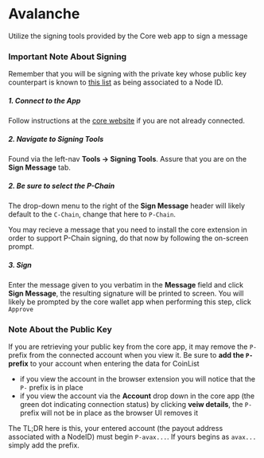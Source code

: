 # Avalanche
Utilize the signing tools provided by the Core web app to sign a message

### Important Note About Signing
Remember that you will be signing with the private key whose public key counterpart is known to 
[this list](https://subnets.avax.network/validators/validator-list/) as being associated to a Node ID.

##### 1. Connect to the App
Follow instructions at the [core website](https://core.app) if you are not already connected.

##### 2. Navigate to Signing Tools
Found via the left-nav **Tools -> Signing Tools**. Assure that you are on the **Sign Message** tab.

##### 2. Be sure to select the P-Chain
The drop-down menu to the right of the **Sign Message** header will likely default to the `C-Chain`,
change that here to `P-Chain`.

You may recieve a message that you need to install the core extension in order to support P-Chain signing,
do that now by following the on-screen prompt.

##### 3. Sign
Enter the message given to you verbatim in the **Message** field and click **Sign Message**, the resulting signature
will be printed to screen. You will likely be prompted by the core wallet app when performing this step, click `Approve`

### Note About the Public Key
If you are retrieving your public key from the core app, it may remove the `P-` prefix from the connected account when you
view it. Be sure to **add the `P-` prefix** to your account when entering the data for CoinList 

* if you view the account in the browser extension you will notice that the `P-` prefix is in place
* if you view the account via the **Account** drop down in the core app (the green dot indicating connection status)
  by clicking **veiw details**, the `P-` prefix will not be in place as the browser UI removes it

The TL;DR here is this, your entered account (the payout address associated with a NodeID) must begin `P-avax...`. If yours
begins as `avax...` simply add the prefix.
